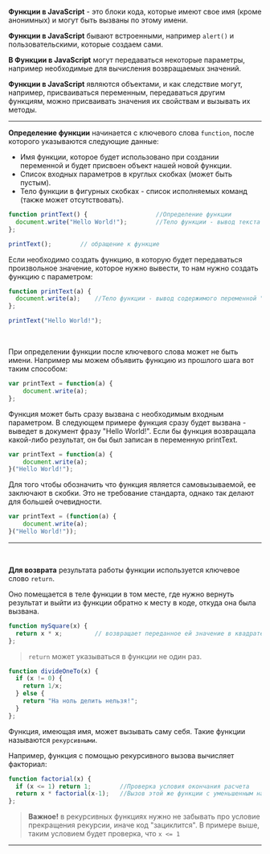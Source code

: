 **Функции в JavaScript** - это блоки кода, которые имеют свое имя (кроме анонимных) и могут быть вызваны по этому имени.

**Функции  в JavaScript** бывают встроенными, например `alert()` и пользовательскими, которые создаем сами.

**В Функции в JavaScript** могут передаваться некоторые параметры, например необходимые для вычисления возвращаемых значений.

**Функции в JavaScript** являются объектами, и как следствие могут, например, присваиваться переменным, передаваться другим функциям, можно присваивать значения их свойствам и вызывать их методы.
___

**Определение функции** начинается с ключевого слова `function`, после которого указываются следующие данные:

+ Имя функции, которое будет использовано при создании переменной и будет присвоен объект нашей новой функции.
+ Список входных параметров в круглых скобках (может быть пустым).
+ Тело функции в фигурных скобках - список исполняемых команд (также может отсутствовать).

```JavaScript
function printText() {                   //Определение функции
  document.write("Hello World!");        //Тело функции - вывод текста в документ
};

printText();        // обращение к функцие
```

Если необходимо создать функцию, в которую будет передаваться произвольное значение, которое нужно вывести, то нам нужно создать функцию с параметром:

```JavaScript
function printText(a) {
  document.write(a);    //Тело функции - вывод содержимого переменной "а" в документ
};

printText("Hello World!");
```
<br>

При определении функции после ключевого слова может не быть имени.  Например мы можем объявить функцию из прошлого шага вот таким способом:

```JavaScript
var printText = function(a) {
    document.write(a);
};
```

Функция может быть сразу вызвана с необходимым входным параметром. В следующем примере функция сразу будет вызвана - выведет в документ фразу "Hello World!". Если бы функция возвращала какой-либо результат, он бы был записан в переменную printText.

```JavaScript
var printText = function(a) {
    document.write(a);
}("Hello World!");
```

Для того чтобы обозначить что функция является самовызываемой, ее заключают в скобки. Это не требование стандарта, однако  так делают для большей очевидности.

```JavaScript
var printText = (function(a) {
    document.write(a);
}("Hello World!"));
```
___

<br>

**Для возврата** результата работы функции используется ключевое слово `return`.

Оно помещается в теле функции в том месте, где нужно вернуть результат и выйти из функции обратно к месту в коде, откуда она была вызвана.

```JavaScript
function mySquare(x) {
  return x * x;         // возвращает переданное ей значение в квадрате
};
```

> `return` может указываться в функции не один раз.

```JavaScript
function divideOneTo(x) {
  if (x != 0) {
    return 1/x;
  } else {
    return "На ноль делить нельзя!";
  }
};
```

Функция, имеющая имя, может вызывать саму себя. Такие функции называются `рекурсивными`.

Например, функция с помощью рекурсивного вызова вычисляет факториал:

```JavaScript
function factorial(x) {
  if (x <= 1) return 1;        //Проверка условия окончания расчета
  return x * factorial(x-1);   //Вызов этой же функции с уменьшенным на 1 аргументом
};
```

> **Важное!** в рекурсивных функциях нужно не забывать про условие прекращения рекурсии, иначе код "зациклится". В примере выше, таким условием будет проверка, что `x <= 1`
___



